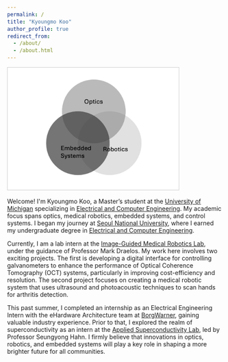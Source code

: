 ```yaml
---
permalink: /
title: "Kyoungmo Koo"
author_profile: true
redirect_from: 
  - /about/
  - /about.html
---
```


<img src="../images/kmkoo_diagram.png" alt="Diagram of Kyoungmo Koo's project" style="width: 400px; border: 1px solid #ccc;">

Welcome! I'm Kyoungmo Koo, a Master’s student at the [University of Michigan](https://umich.edu/) specializing in [Electrical and Computer Engineering](https://ece.engin.umich.edu/). My academic focus spans optics, medical robotics, embedded systems, and control systems. I began my journey at [Seoul National University](https://en.snu.ac.kr/index.html), where I earned my undergraduate degree in [Electrical and Computer Engineering](http://ee.snu.ac.kr/en). 

Currently, I am a lab intern at the [Image-Guided Medical Robotics Lab](https://medical.robotics.umich.edu/), under the guidance of Professor Mark Draelos. My work here involves two exciting projects. The first is developing a digital interface for controlling galvanometers to enhance the performance of Optical Coherence Tomography (OCT) systems, particularly in improving cost-efficiency and resolution. The second project focuses on creating a medical robotic system that uses ultrasound and photoacoustic techniques to scan hands for arthritis detection. 

This past summer, I completed an internship as an Electrical Engineering Intern with the eHardware Architecture team at [BorgWarner](https://www.borgwarner.com/home), gaining valuable industry experience. Prior to that, I explored the realm of superconductivity as an intern at the [Applied Superconductivity Lab](http://asl.snu.ac.kr/), led by Professor Seungyong Hahn. I firmly believe that innovations in optics, robotics, and embedded systems will play a key role in shaping a more brighter future for all communities.